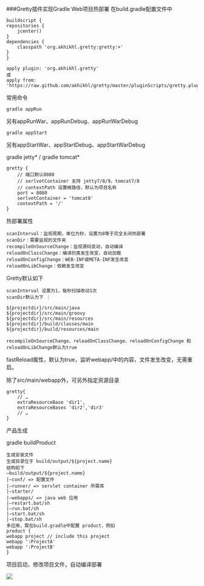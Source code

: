 ###Gretty插件实现Gradle Web项目热部署
在build.gradle配置文件中

	buildscript {
	repositories {
		jcenter()
	}
	dependencies {
		classpath 'org.akhikhl.gretty:gretty:+'
	}
	}
	
	apply plugin: 'org.akhikhl.gretty'
	或
	apply from: 'https://raw.github.com/akhikhl/gretty/master/pluginScripts/gretty.plugin'

常用命令

	gradle appRun

另有appRunWar、appRunDebug、appRunWarDebug

	gradle appStart

另有appStartWar、appStartDebug、appStartWarDebug

gradle jetty* / gradle tomcat*

	gretty {
		// 端口默认8080
		// serlvetContainer 支持 jetty7/8/9，tomcat7/8
		// contextPath 设置根路径，默认为项目名称
		port = 8080
		serlvetContainer = 'tomcat8'
		contextPath = '/'
	}

热部署属性

	scanInterval：监视周期，单位为秒，设置为0等于完全关闭热部署
	scanDir：需要监视的文件夹
	recompileOnSourceChange：监视源码变动，自动编译
	reloadOnClassChange：编译的类发生改变，自动加载
	reloadOnConfigChange：WEB-INF或META-INF发生改变
	reloadOnLibChange：依赖发生改变

Gretty默认如下

	scanInterval 设置为1，每秒扫描改动1次
	scanDir默认为下 ：
	
	${projectdir}/src/main/java
	${projectdir}/src/main/groovy
	${projectdir}/src/main/resources
	${projectdir}/build/classes/main
	${projectdir}/build/resources/main
	
	recompileOnSourceChange、reloadOnClassChange、reloadOnConfigChange 和 reloadOnLibChange默认为true

fastReload属性，默认为true，监听webapp/中的内容，文件发生改变，无需重启。

除了src/main/webapp外，可另外指定资源目录

	gretty{
		// …
		extraResourceBase 'dir1',
		extraResourceBases 'dir2','dir3'
		// …
	}

产品生成
	
gradle buildProduct

	生成安装文件
	生成目录位于 build/output/${project.name}
	结构如下
	–build/output/${project.name}
	|–conf/ => 配置文件
	|–runner/ => servlet container 所需库
	|–starter/
	|–webapps/ => java web 应用
	|–restart.bat/sh
	|–run.bat/sh
	|–start.bat/sh
	|–stop.bat/sh
	多应用，需在build.gradle中配置 product，例如
	product {
	webapp project // include this project
	webapp ':ProjectA'
	webapp ':ProjectB'
	}

项目启动，修改项目文件，自动编译部署

![](https://github.com/silence940109/Java/tree/master/Gradle_Gretty/image/1.png)